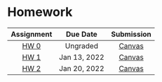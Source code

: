 # Homework

| Assignment | Due Date | Submission|
|:----------:|:--------:|:----------:|
| [HW 0](/00_hw0/) | Ungraded | [Canvas](https://canvas.rice.edu/courses/48366/assignments/231438) |
| [HW 1](/01_hw1/) | Jan 13, 2022 | [Canvas](https://canvas.rice.edu/courses/48366/assignments/236994) |
| [HW 2](/02_hw2/) | Jan 20, 2022 | [Canvas](https://canvas.rice.edu/courses/48366/assignments/245542) |
